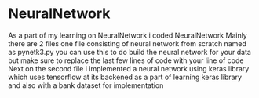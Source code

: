 # NeuralNetwork
As a part of my learning on NeuralNetwork i coded NeuralNetwork 
Mainly there are 2 files one file consisting of neural network from scratch named as pynetk3.py you can use this to do build the neural network for your data but make sure to replace the last few lines of code with your line of code
Next on the second file i implemented a neural network using keras library which uses tensorflow at its backened as a part of learning keras library and also with a bank dataset for implementation
